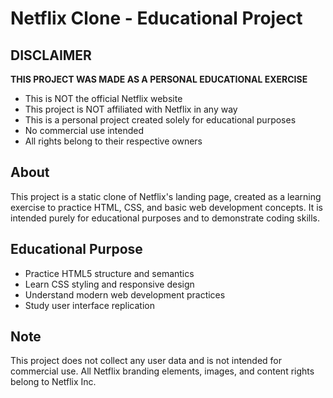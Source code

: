 # Netflix Clone - Educational Project

## DISCLAIMER
**THIS PROJECT WAS MADE AS A PERSONAL EDUCATIONAL EXERCISE**
- This is NOT the official Netflix website
- This project is NOT affiliated with Netflix in any way
- This is a personal project created solely for educational purposes
- No commercial use intended
- All rights belong to their respective owners

## About
This project is a static clone of Netflix's landing page, created as a learning exercise to practice HTML, CSS, and basic web development concepts. It is intended purely for educational purposes and to demonstrate coding skills.

## Educational Purpose
- Practice HTML5 structure and semantics
- Learn CSS styling and responsive design
- Understand modern web development practices
- Study user interface replication

## Note
This project does not collect any user data and is not intended for commercial use. All Netflix branding elements, images, and content rights belong to Netflix Inc.